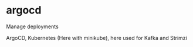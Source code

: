 # argocd
Manage deployments

ArgoCD, Kubernetes (Here with minikube), here used for Kafka and Strimzi
